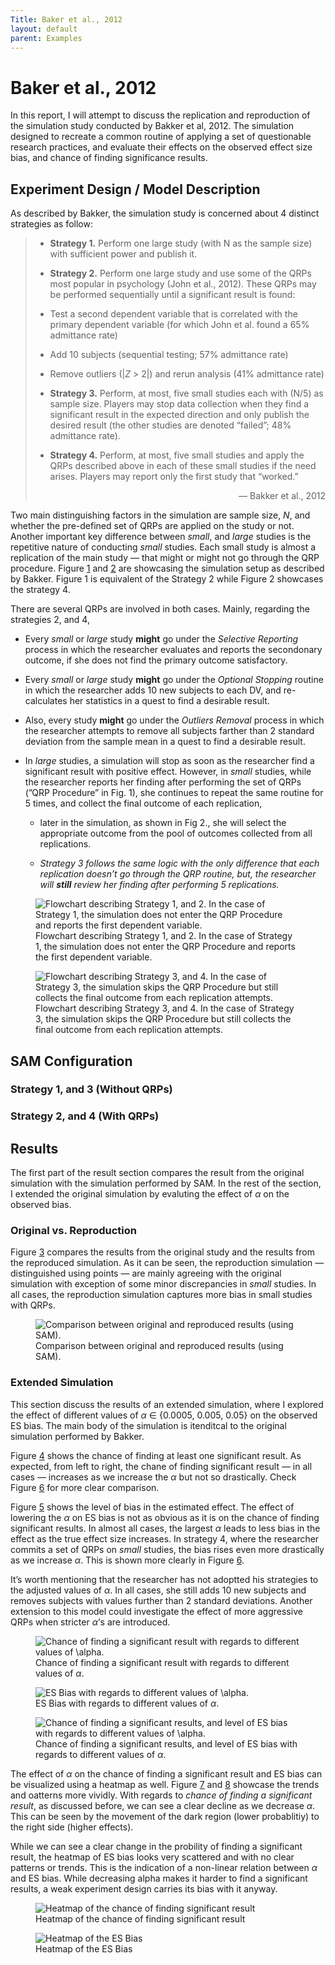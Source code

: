 ```yaml
---
Title: Baker et al., 2012
layout: default
parent: Examples
---
```


Baker et al., 2012
====================

In this report, I will attempt to discuss the replication and reproduction of the simulation study conducted by Bakker et al, 2012. The simulation designed to recreate a common routine of applying a set of questionable research practices, and evaluate their effects on the observed effect size bias, and chance of finding significance results.

Experiment Design / Model Description
-------------------------------------

As described by Bakker, the simulation study is concerned about 4 distinct strategies as follow:

> - **Strategy 1.** Perform one large study (with N as the sample size) with sufficient power and publish it.
> 
> - **Strategy 2.** Perform one large study and use some of the QRPs most popular in psychology (John et al., 2012). These QRPs may be performed sequentially until a significant result is found:
>  - Test a second dependent variable that is correlated with the primary dependent variable (for which John et al. found a 65% admittance rate)
>  - Add 10 subjects (sequential testing; 57% admittance rate)
>  - Remove outliers (\|*Z* > 2\|) and rerun analysis (41% admittance rate)
> 
> - **Strategy 3.** Perform, at most, five small studies each with (N/5) as sample size. Players may stop data collection when they find a significant result in the expected direction and only publish the desired result (the other studies are denoted “failed”; 48% admittance rate).
> 
> - **Strategy 4.** Perform, at most, five small studies and apply the QRPs described above in each of these small studies if the need arises. Players may report only the first study that “worked.”
> 
> <p style="text-align:right">  — Bakker et al., 2012</p>

Two main distinguishing factors in the simulation are sample size, *N*, and whether the pre-defined set of QRPs are applied on the study or not. Another important key difference between *small*, and *large* studies is the repetitive nature of conducting *small* studies. Each small study is almost a replication of the main study — that might or might not go through the QRP procedure. Figure <a href="#fig:qrp_large" data-reference-type="ref" data-reference="fig:qrp_large">1</a> and <a href="#fig:qrp_small" data-reference-type="ref" data-reference="fig:qrp_small">2</a> are showcasing the simulation setup as described by Bakker. Figure 1 is equivalent of the Strategy 2 while Figure 2 showcases the strategy 4.

There are several QRPs are involved in both cases. Mainly, regarding the strategies 2, and 4,

- Every *small* or *large* study **might** go under the *Selective Reporting* process in which the researcher evaluates and reports the secondonary outcome, if she does not find the primary outcome satisfactory.

- Every *small* or *large* study **might** go under the *Optional Stopping* routine in which the researcher adds 10 new subjects to each DV, and re-calculates her statistics in a quest to find a desirable result.

- Also, every study **might** go under the *Outliers Removal* process in which the researcher attempts to remove all subjects farther than 2 standard deviation from the sample mean in a quest to find a desirable result.

- In *large* studies, a simulation will stop as soon as the researcher find a significant result with positive effect. However, in *small* studies, while the researcher reports her finding after performing the set of QRPs (”QRP Procedure” in Fig. 1), she continues to repeat the same routine for 5 times, and collect the final outcome of each replication,

    - later in the simulation, as shown in Fig 2., she will select the appropriate outcome from the pool of outcomes collected from all replications.

    - _Strategy 3 follows the same logic with the only difference that each replication doesn’t go through the QRP routine, but, the researcher will **still** review her finding after performing 5 replications._

<figure>
    <picture>
      <source 
        srcset="/figures/baker_2012/Marjan_2012_QRP_Large_Dark.png" 
        media="(prefers-color-scheme: dark)">
      <img src="/figures/baker_2012/Marjan_2012_QRP_Large.png" id="fig:qrp_large" alt="Flowchart describing Strategy 1, and 2. In the case of Strategy 1, the simulation does not enter the QRP Procedure and reports the first dependent variable." />
    </picture>
<figcaption aria-hidden="true">Flowchart describing Strategy 1, and 2. In the case of Strategy 1, the simulation does not enter the QRP Procedure and reports the first dependent variable.</figcaption>
</figure>

<figure>
<img src="/figures/baker_2012/Marjan_2012_QRP_Small.png" id="fig:qrp_small" alt="Flowchart describing Strategy 3, and 4. In the case of Strategy 3, the simulation skips the QRP Procedure but still collects the final outcome from each replication attempts." /><figcaption aria-hidden="true">Flowchart describing Strategy 3, and 4. In the case of Strategy 3, the simulation skips the QRP Procedure but still collects the final outcome from each replication attempts.</figcaption>
</figure>


SAM Configuration
-----------------


### Strategy 1, and 3 (Without QRPs)


### Strategy 2, and 4 (With QRPs)


Results
-------

The first part of the result section compares the result from the original simulation with the simulation performed by SAM. In the rest of the section, I extended the original simulation by evaluting the effect of *α* on the observed bias.

### Original vs. Reproduction

Figure <a href="#fig:original_vs_reproduced" data-reference-type="ref" data-reference="fig:original_vs_reproduced">3</a> compares the results from the original study and the results from the reproduced simulation. As it can be seen, the reproduction simulation — distinguished using points — are mainly agreeing with the original simulation with exception of some minor discrepancies in *small* studies. In all cases, the reproduction simulation captures more bias in small studies with QRPs.

<figure>
<img src="/figures/baker_2012/Marjan et al 2012 - Reproduction vs. Original - Comparison.png" id="fig:original_vs_reproduced" alt="Comparison between original and reproduced results (using SAM)." /><figcaption aria-hidden="true">Comparison between original and reproduced results (using SAM).</figcaption>
</figure>

### Extended Simulation

This section discuss the results of an extended simulation, where I explored the effect of different values of *α* ∈ {0.0005, 0.005, 0.05} on the observed ES bias. The main body of the simulation is itenditcal to the original simulation performed by Bakker.

Figure <a href="#fig:extended_sim_proportion_plot" data-reference-type="ref" data-reference="fig:extended_sim_proportion_plot">4</a> shows the chance of finding at least one significant result. As expected, from left to right, the chane of finding significant result — in all cases — increases as we increase the *α* but not so drastically. Check Figure <a href="#fig:extended_sim_proportion_vs_bias" data-reference-type="ref" data-reference="fig:extended_sim_proportion_vs_bias">6</a> for more clear comparison.

Figure <a href="#fig:extended_sim_bias_plot" data-reference-type="ref" data-reference="fig:extended_sim_bias_plot">5</a> shows the level of bias in the estimated effect. The effect of lowering the *α* on ES bias is not as obvious as it is on the chance of finding significant results. In almost all cases, the largest *α* leads to less bias in the effect as the true effect size increases. In strategy 4, where the researcher commits a set of QRPs on *small* studies, the bias rises even more drastically as we increase *α*. This is shown more clearly in Figure <a href="#fig:extended_sim_proportion_vs_bias" data-reference-type="ref" data-reference="fig:extended_sim_proportion_vs_bias">6</a>.

It’s worth mentioning that the researcher has not adoptted his strategies to the adjusted values of *α*. In all cases, she still adds 10 new subjects and removes subjects with values further than 2 standard deviations. Another extension to this model could investigate the effect of more aggressive QRPs when stricter *α*’s are introduced.

<figure>
<img src="/figures/baker_2012/Marjan et al 2012 - QRP - noQRP - Extended - Proportion Plot.png" id="fig:extended_sim_proportion_plot" alt="Chance of finding a significant result with regards to different values of \alpha." /><figcaption aria-hidden="true">Chance of finding a significant result with regards to different values of <span class="math inline"><em>α</em></span>.</figcaption>
</figure>

<figure>
<img src="/figures/baker_2012/Marjan et al 2012 - QRP - noQRP - Extended - ES Bias.png" id="fig:extended_sim_bias_plot" alt="ES Bias with regards to different values of \alpha." /><figcaption aria-hidden="true">ES Bias with regards to different values of <span class="math inline"><em>α</em></span>.</figcaption>
</figure>

<figure>
<img src="/figures/baker_2012/Marjan et al 2012 - Extended - Proportion vs Bias.png" id="fig:extended_sim_proportion_vs_bias" alt="Chance of finding a significant results, and level of ES bias with regards to different values of \alpha." /><figcaption aria-hidden="true">Chance of finding a significant results, and level of ES bias with regards to different values of <span class="math inline"><em>α</em></span>.</figcaption>
</figure>

The effect of *α* on the chance of finding a significant result and ES bias can be visualized using a heatmap as well. Figure <a href="#fig:extended_sim_heatmap_prop" data-reference-type="ref" data-reference="fig:extended_sim_heatmap_prop">7</a> and <a href="#fig:extended_sim_heatmap_bias" data-reference-type="ref" data-reference="fig:extended_sim_heatmap_bias">8</a> showcase the trends and oatterns more vividly. With regards to *chance of finding a significant result*, as discussed before, we can see a clear decline as we decrease *α*. This can be seen by the movement of the dark region (lower probablitiy) to the right side (higher effects).

While we can see a clear change in the probility of finding a significant result, the heatmap of ES bias looks very scattered and with no clear patterns or trends. This is the indication of a non-linear relation between *α* and ES bias. While decreasing alpha makes it harder to find a significant results, a weak experiment design carries its bias with it anyway.

<figure>
<img src="/figures/baker_2012/Marjan et al 2012 - QRP - noQRP - Extended - Proportion Plot - Heatmap.png" id="fig:extended_sim_heatmap_prop" alt="Heatmap of the chance of finding significant result" /><figcaption aria-hidden="true">Heatmap of the chance of finding significant result</figcaption>
</figure>

<figure>
<img src="/figures/baker_2012/Marjan et al 2012 - QRP - noQRP - Extended - ES Bias - Heatmap.png" id="fig:extended_sim_heatmap_bias" alt="Heatmap of the ES Bias" /><figcaption aria-hidden="true">Heatmap of the ES Bias</figcaption>
</figure>
